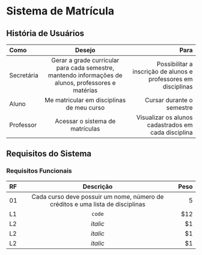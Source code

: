 # Sistema de Matrícula

## História de Usuários

| Como |  Desejo  | Para |
|:--------|:--------:|-----:|
| Secretária   | Gerar a grade curricular para cada semestre, mantendo informações de alunos, professores e matérias | Possibilitar a inscrição de alunos e professores em disciplinas |
| Aluno  |  Me matricular em disciplinas de meu curso  | Cursar durante o semestre |
| Professor | Acessar o sistema de matrículas | Visualizar os alunos cadastrados em cada disciplina |

## Requisitos do Sistema

### Requisitos Funcionais



| RF   | Descrição | Peso |
|:-----|:---------:|-----:|
| 01   | Cada curso deve possuir um nome, número de créditos e uma lista de disciplinas | 5 |
| L1   |  `code`  |   $12 |
| L2   | _italic_ |    $1 |
| L2   | _italic_ |    $1 |
| L2   | _italic_ |    $1 |